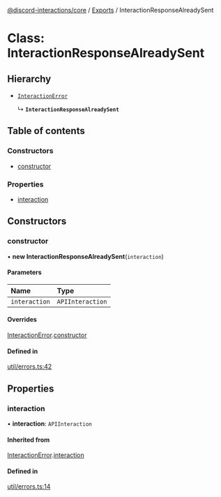 [@discord-interactions/core](../README.md) / [Exports](../modules.md) / InteractionResponseAlreadySent

# Class: InteractionResponseAlreadySent

## Hierarchy

- [`InteractionError`](InteractionError.md)

  ↳ **`InteractionResponseAlreadySent`**

## Table of contents

### Constructors

- [constructor](InteractionResponseAlreadySent.md#constructor)

### Properties

- [interaction](InteractionResponseAlreadySent.md#interaction)

## Constructors

### constructor

• **new InteractionResponseAlreadySent**(`interaction`)

#### Parameters

| Name | Type |
| :------ | :------ |
| `interaction` | `APIInteraction` |

#### Overrides

[InteractionError](InteractionError.md).[constructor](InteractionError.md#constructor)

#### Defined in

[util/errors.ts:42](https://github.com/ssMMiles/discord-interactions/blob/ef474ab/packages/core/src/util/errors.ts#L42)

## Properties

### interaction

• **interaction**: `APIInteraction`

#### Inherited from

[InteractionError](InteractionError.md).[interaction](InteractionError.md#interaction)

#### Defined in

[util/errors.ts:14](https://github.com/ssMMiles/discord-interactions/blob/ef474ab/packages/core/src/util/errors.ts#L14)
